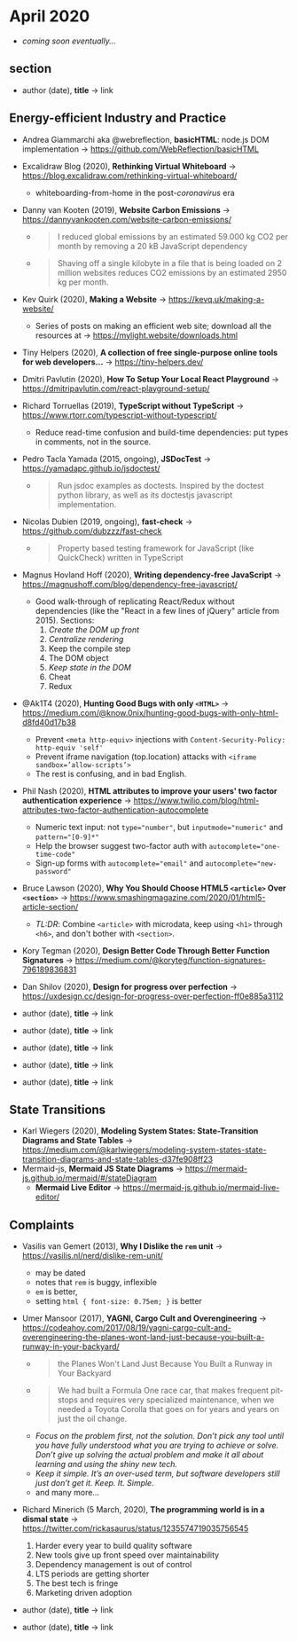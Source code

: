 # April 2020

+ *coming soon eventually...*

## section

+ author (date), **title** &#8594; link

## Energy-efficient Industry and Practice 

+ Andrea Giammarchi aka @webreflection, **basicHTML**: node.js DOM implementation &#8594; https://github.com/WebReflection/basicHTML
+ Excalidraw Blog (2020), **Rethinking Virtual Whiteboard** &#8594; https://blog.excalidraw.com/rethinking-virtual-whiteboard/
  - whiteboarding-from-home in the post-*coronavirus* era
+ Danny van Kooten (2019), **Website Carbon Emissions** &#8594; https://dannyvankooten.com/website-carbon-emissions/
  - > I reduced global emissions by an estimated 59.000 kg CO2 per month by removing a 20 kB JavaScript dependency
  - > Shaving off a single kilobyte in a file that is being loaded on 2 million websites reduces CO2 emissions by an estimated 2950 kg per month.
+ Kev Quirk (2020), **Making a Website** &#8594; https://kevq.uk/making-a-website/
  - Series of posts on making an efficient web site; download all the resources at &#8594; https://mylight.website/downloads.html
+ Tiny Helpers (2020), **A collection of free single-purpose online tools for web developers...** &#8594; https://tiny-helpers.dev/
+ Dmitri Pavlutin (2020), **How To Setup Your Local React Playground** &#8594; https://dmitripavlutin.com/react-playground-setup/
+ Richard Torruellas (2019), **TypeScript without TypeScript** &#8594; https://www.rtorr.com/typescript-without-typescript/
  - Reduce read-time confusion and build-time dependencies: put types in comments, not in the source.
+ Pedro Tacla Yamada (2015, ongoing), **JSDocTest** &#8594; https://yamadapc.github.io/jsdoctest/
  - > Run jsdoc examples as doctests. Inspired by the doctest python library, as well as its doctestjs javascript implementation.
+ Nicolas Dubien (2019, ongoing), **fast-check** &#8594; https://github.com/dubzzz/fast-check
  - > Property based testing framework for JavaScript (like QuickCheck) written in TypeScript
+ Magnus Hovland Hoff (2020), **Writing dependency-free JavaScript** &#8594; https://magnushoff.com/blog/dependency-free-javascript/
  - Good walk-through of replicating React/Redux without dependencies (like the "React in a few lines of jQuery" article from 2015). Sections:
    1. *Create the DOM up front*
    1. *Centralize rendering*
    1. Keep the compile step
    1. The DOM object
    1. *Keep state in the DOM*
    1. Cheat
    1. Redux
+ @Ak1T4 (2020), **Hunting Good Bugs with only `<HTML>`** &#8594; https://medium.com/@know.0nix/hunting-good-bugs-with-only-html-d8fd40d17b38
  - Prevent `<meta http-equiv>` injections with `Content-Security-Policy: http-equiv 'self'`
  - Prevent iframe navigation (top.location) attacks with `<iframe sandbox=’allow-scripts’>`
  - The rest is confusing, and in bad English.
+ Phil Nash (2020), **HTML attributes to improve your users' two factor authentication experience** &#8594; https://www.twilio.com/blog/html-attributes-two-factor-authentication-autocomplete
  - Numeric text input: not `type="number"`, but `inputmode="numeric"` and `pattern="[0-9]*"`
  - Help the browser suggest two-factor auth with `autocomplete="one-time-code"`
  - Sign-up forms with `autocomplete="email"` and `autocomplete="new-password"`
+ Bruce Lawson (2020), **Why You Should Choose HTML5 `<article>` Over `<section>`** &#8594; https://www.smashingmagazine.com/2020/01/html5-article-section/
  - *TL:DR*: Combine `<article>` with microdata, keep using `<h1>` through `<h6>`, and don't bother with `<section>`.
+ Kory Tegman (2020), **Design Better Code Through Better Function Signatures** &#8594; https://medium.com/@koryteg/function-signatures-796189836831
+ Dan Shilov (2020), **Design for progress over perfection** &#8594; https://uxdesign.cc/design-for-progress-over-perfection-ff0e885a3112

+ author (date), **title** &#8594; link
+ author (date), **title** &#8594; link
+ author (date), **title** &#8594; link
+ author (date), **title** &#8594; link
+ author (date), **title** &#8594; link

## State Transitions

+ Karl Wiegers (2020), **Modeling System States: State-Transition Diagrams and State Tables** &#8594;  https://medium.com/@karlwiegers/modeling-system-states-state-transition-diagrams-and-state-tables-d37fe908ff23
+ Mermaid-js, **Mermaid JS State Diagrams** &#8594; https://mermaid-js.github.io/mermaid/#/stateDiagram
  + **Mermaid Live Editor** &#8594; https://mermaid-js.github.io/mermaid-live-editor/
  
## Complaints

+ Vasilis van Gemert (2013), **Why I Dislike the `rem` unit** &#8594; https://vasilis.nl/nerd/dislike-rem-unit/
  - may be dated
  - notes that `rem` is buggy, inflexible
  - `em` is better,
  - setting `html { font-size: 0.75em; }` is better
+ Umer Mansoor (2017), **YAGNI, Cargo Cult and Overengineering** &#8594; https://codeahoy.com/2017/08/19/yagni-cargo-cult-and-overengineering-the-planes-wont-land-just-because-you-built-a-runway-in-your-backyard/
  - > the Planes Won't Land Just Because You Built a Runway in Your Backyard
  - > We had built a Formula One race car, that makes frequent pit-stops and requires very specialized maintenance, when we needed a Toyota Corolla that goes on for years and years on just the oil change.
  - *Focus on the problem first, not the solution. Don’t pick any tool until you have fully understood what you are trying to achieve or solve. Don’t give up solving the actual problem and make it all about learning and using the shiny new tech.*
  - *Keep it simple. It’s an over-used term, but software developers still just don’t get it. Keep. It. Simple.*
  - and many more&hellip;
+ Richard Minerich (5 March, 2020), **The programming world is in a dismal state** &#8594; https://twitter.com/rickasaurus/status/1235574719035756545
  1. Harder every year to build quality software
  1. New tools give up front speed over maintainability
  1. Dependency management is out of control
  1. LTS periods are getting shorter
  1. The best tech is fringe
  1. Marketing driven adoption
  
+ author (date), **title** &#8594; link
+ author (date), **title** &#8594; link



